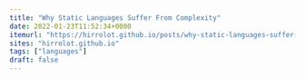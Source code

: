 ```yaml
---
title: "Why Static Languages Suffer From Complexity"
date: 2022-01-23T11:52:34+0000
itemurl: "https://hirrolot.github.io/posts/why-static-languages-suffer-from-complexity#"
sites: "hirrolot.github.io"
tags: ["languages"]
draft: false
---
```

